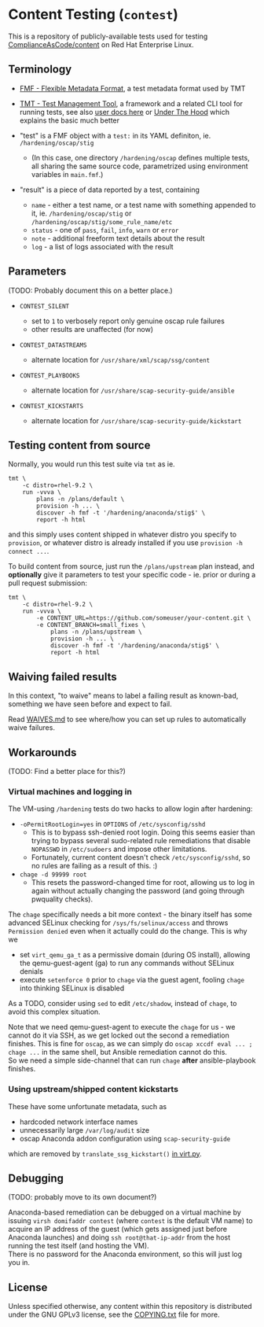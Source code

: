 # Content Testing (`contest`)

This is a repository of publicly-available tests used for testing
[ComplianceAsCode/content](https://github.com/ComplianceAsCode/content/)
on Red Hat Enterprise Linux.

## Terminology

- [FMF - Flexible Metadata Format](https://github.com/teemtee/fmf/), a test
  metadata format used by TMT
- [TMT - Test Management Tool](https://github.com/teemtee/tmt/), a framework
  and a related CLI tool for running tests, see also
  [user docs here](https://tmt.readthedocs.io/en/stable/) or
  [Under The Hood](https://tmt.readthedocs.io/en/stable/guide.html#under-the-hood)
  which explains the basic much better

- "test" is a FMF object with a `test:` in its YAML definiton, ie.
  `/hardening/oscap/stig`
  - (In this case, one directory `/hardening/oscap` defines multiple tests,
    all sharing the same source code, parametrized using environment variables
    in `main.fmf`.)

- "result" is a piece of data reported by a test, containing
  - `name` - either a test name, or a test name with something appended to it,
    ie. `/hardening/oscap/stig` or `/hardening/oscap/stig/some_rule_name/etc`
  - `status` - one of `pass`, `fail`, `info`, `warn` or `error`
  - `note` - additional freeform text details about the result
  - `log` - a list of logs associated with the result

## Parameters

(TODO: Probably document this on a better place.)

- `CONTEST_SILENT`
  - set to `1` to verbosely report only genuine oscap rule failures
  - other results are unaffected (for now)

- `CONTEST_DATASTREAMS`
  - alternate location for `/usr/share/xml/scap/ssg/content`
- `CONTEST_PLAYBOOKS`
  - alternate location for `/usr/share/scap-security-guide/ansible`
- `CONTEST_KICKSTARTS`
  - alternate location for `/usr/share/scap-security-guide/kickstart`

## Testing content from source

Normally, you would run this test suite via `tmt` as ie.

```
tmt \
    -c distro=rhel-9.2 \
    run -vvva \
        plans -n /plans/default \
        provision -h ... \
        discover -h fmf -t '/hardening/anaconda/stig$' \
        report -h html
```

and this simply uses content shipped in whatever distro you specify to
`provision`, or whatever distro is already installed if you use
`provision -h connect ...`.

To build content from source, just run the `/plans/upstream` plan instead,
and **optionally** give it parameters to test your specific code - ie. prior
or during a pull request submission:

```
tmt \
    -c distro=rhel-9.2 \
    run -vvva \
        -e CONTENT_URL=https://github.com/someuser/your-content.git \
        -e CONTENT_BRANCH=small_fixes \
            plans -n /plans/upstream \
            provision -h ... \
            discover -h fmf -t '/hardening/anaconda/stig$' \
            report -h html
```

## Waiving failed results

In this context, "to waive" means to label a failing result as known-bad,
something we have seen before and expect to fail.

Read [WAIVES.md](WAIVES.md) to see where/how you can set up rules to
automatically waive failures.

## Workarounds

(TODO: Find a better place for this?)

### Virtual machines and logging in

The VM-using `/hardening` tests do two hacks to allow login after hardening:

- `-oPermitRootLogin=yes` in `OPTIONS` of `/etc/sysconfig/sshd`
  - This is to bypass ssh-denied root login. Doing this seems easier than trying
    to bypass several sudo-related rule remediations that disable `NOPASSWD`
    in `/etc/sudoers` and impose other limitations.
  - Fortunately, current content doesn't check `/etc/sysconfig/sshd`, so no
    rules are failing as a result of this. :)
- `chage -d 99999 root`
  - This resets the password-changed time for root, allowing us to log in again
    without actually changing the password (and going through pwquality checks).

The `chage` specifically needs a bit more context - the binary itself has some
advanced SELinux checking for `/sys/fs/selinux/access` and throws
`Permission denied` even when it actually could do the change. This is why we

- set `virt_qemu_ga_t` as a permissive domain (during OS install), allowing
  the qemu-guest-agent (ga) to run any commands without SELinux denials
- execute `setenforce 0` prior to `chage` via the guest agent, fooling `chage`
  into thinking SELinux is disabled

As a TODO, consider using `sed` to edit `/etc/shadow`, instead of `chage`,
to avoid this complex situation.

Note that we need qemu-guest-agent to execute the `chage` for us - we cannot do
it via SSH, as we get locked out the second a remediation finishes. This is fine
for `oscap`, as we can simply do `oscap xccdf eval ... ; chage ...` in the same
shell, but Ansible remediation cannot do this.  
So we need a simple side-channel that can run `chage` **after** ansible-playbook
finishes.

### Using upstream/shipped content kickstarts

These have some unfortunate metadata, such as

- hardcoded network interface names
- unnecessarily large `/var/log/audit` size
- oscap Anaconda addon configuration using `scap-security-guide`

which are removed by `translate_ssg_kickstart()` [in virt.py](lib/virt.py).

## Debugging

(TODO: probably move to its own document?)

Anaconda-based remediation can be debugged on a virtual machine by issuing
`virsh domifaddr contest` (where `contest` is the default VM name) to acquire
an IP address of the guest (which gets assigned just before Anaconda launches)
and doing `ssh root@that-ip-addr` from the host running the test itself (and
hosting the VM).  
There is no password for the Anaconda environment, so this will just log you in.

## License

Unless specified otherwise, any content within this repository is distributed
under the GNU GPLv3 license, see the [COPYING.txt](COPYING.txt) file for more.
